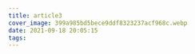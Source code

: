 ```yaml
---
title: article3
cover_image: 399a985bd5bece9ddf8323237acf968c.webp
date: 2021-09-18 20:05:15
tags:
---
```

